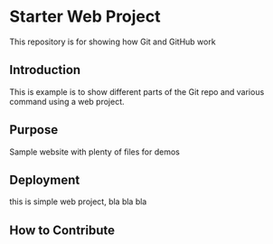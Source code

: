 # Starter Web Project

This repository is for showing how Git and GitHub work

## Introduction
This is example is to show different parts of the Git repo
and various command using a web project.

## Purpose

Sample website with plenty of files for demos

## Deployment

this is simple web project, bla bla bla

## How to Contribute